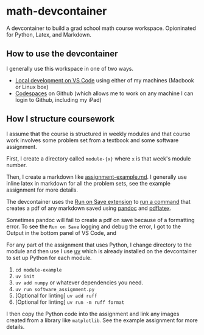 # math-devcontainer

A devcontainer to build a grad school math course workspace. Opioninated for Python, Latex, and Markdown.

## How to use the devcontainer

I generally use this workspace in one of two ways.

- [Local development on VS Code](https://code.visualstudio.com/docs/devcontainers/tutorial) using either of my machines (Macbook or Linux box)
- [Codespaces](https://github.blog/developer-skills/github/a-beginners-guide-to-learning-to-code-with-github-codespaces/) on Github (which allows me to work on any machine I can login to Github, including my iPad)

## How I structure coursework

I assume that the course is structured in weekly modules and that course work involves some problem set from a textbook and some software assignment.

First, I create a directory called `module-{x}` where `x` is that week's module number.

Then, I create a markdown like [assignment-example.md](module-example/assignment-example.md). I generally use inline latex in markdown for all the problem sets, see the example assignment for more details.

The devcontainer uses the [Run on Save extension](https://github.com/emeraldwalk/vscode-runonsave) to [run a command](.vscode/settings.json) that creates a pdf of any markdown saved using [pandoc](https://pandoc.org/) and [pdflatex](https://pdflatex.com/).

Sometimes pandoc will fail to create a pdf on save because of a formatting error. To see the `Run on Save` logging and debug the error, I got to the Output in the bottom panel of VS Code, and 

For any part of the assignment that uses Python, I change directory to the module and then use I use [uv](https://docs.astral.sh/uv/) which is already installed on the devcontainer to set up Python for each module.

1. `cd module-example`
2. `uv init`
3. `uv add numpy` or whatever dependencies you need.
4. `uv run software_assignment.py`
5. [Optional for linting] `uv add ruff`
6. [Optional for linting] `uv run -m ruff format`

I then copy the Python code into the assignment and link any images created from a library like `matplotlib`. See the example assignment for more details.
